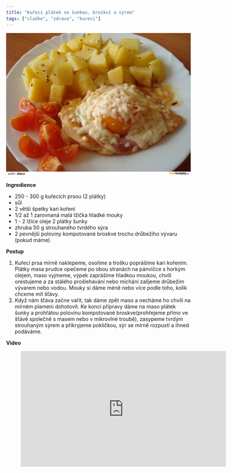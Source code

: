 ```yaml
---
title: "Kuřecí plátek se šunkou, broskví a sýrem"
tags: ["sladke", "zdrave", "kureci"]
---
```


![Kuřecí plátek se šunkou, broskví a sýrem](./images/kureBroskevSyr.jpg)

**Ingredience**

- 250 - 300 g kuřecích prsou (2 plátky)
- sůl
- 2 větší špetky kari koření
- 1/2 až 1 zarovnaná malá lžička hladké mouky
- 1 - 2 lžíce oleje 2 plátky šunky
- zhruba 50 g strouhaného tvrdého sýra
- 2 pevnější poloviny kompotované broskve trochu drůbežího vývaru (pokud máme)

**Postup**

1. Kuřecí prsa mírně naklepeme, osolíme a trošku poprášíme kari kořením. Plátky masa prudce opečeme po obou stranách na pánvičce s horkým olejem, maso vyjmeme, výpek zaprášíme hladkou moukou, chvíli orestujeme a za stálého prošlehávání nebo míchání zalijeme drůbežím vývarem nebo vodou. Mouky si dáme méně nebo více podle toho, kolik chceme mít šťávy.
2. Když nám šťáva začne vařit, tak dáme zpět maso a necháme ho chvíli na mírném plameni dohotovit. Ke konci přípravy dáme na maso plátek šunky a prohřátou polovinu kompotované broskve(prohřejeme přímo ve šťávě společně s masem nebo v mikrovlné troubě), zasypeme tvrdým strouhaným sýrem a přikryjeme pokličkou, sýr se mírně rozpustí a ihned podáváme.

**Video**

<figure class="video_container">
  <iframe width="560" height="315" src="https://www.youtube.com/embed/bJ24nTk52Qg" frameborder="0" allow="accelerometer; autoplay; encrypted-media; gyroscope; picture-in-picture" allowfullscreen></iframe>
</figure>
